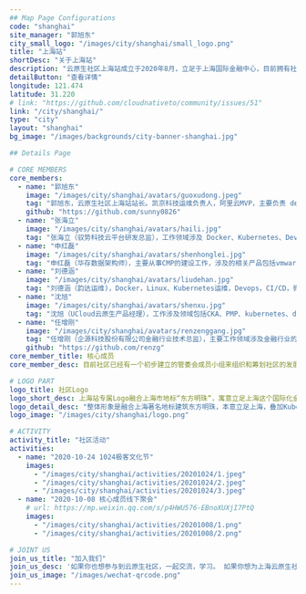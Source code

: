 ```yaml
---
## Map Page Configurations
code: "shanghai"
site_manager: "郭旭东"
city_small_logo: "/images/city/shanghai/small_logo.png"
title: "上海站"
shortDesc: "关于上海站"
description: "云原生社区上海站成立于2020年8月，立足于上海国际金融中心，目前拥有社区成员200多人。我们致力于汇聚上海优秀云原生人才，连接云原生开源社区与开发者，通过丰富多样化的社区交流与线下互动活动，促进云原生技术知识的分享、推广和实践！同时我们热烈欢迎上海云原生技术企业的加入，积极参与云原生社区的建设、知识分享等。"
detailButton: "查看详情"
longitude: 121.474
latitude: 31.220
# link: "https://github.com/cloudnativeto/community/issues/51"
link: "/city/shanghai/"
type: "city"
layout: "shanghai"
bg_image: "/images/backgrounds/city-banner-shanghai.jpg"

## Details Page

# CORE MEMBERS
core_members:
  - name: "郭旭东"
    image: "/images/city/shanghai/avatars/guoxudong.jpeg"
    tag: "郭旭东，云原生社区上海站站长。凯京科技运维负责人，阿里云MVP，主要负责 devops 及云原生领域建设，涉及各种云原生工具、Kubernetes、Istio、OAM 等，致力于提升研发及运维效率，优化交付的质量及体验。"
    github: "https://github.com/sunny0826"
  - name: "张海立"
    image: "/images/city/shanghai/avatars/haili.jpg"
    tag: "张海立（驭势科技云平台研发总监），工作领域涉及 Docker、Kubernetes、DevOps、Helm、kind、Ngnix 等，可以协助社区成员解决此领域涉及到的相关问题。"
  - name: "申红磊"
    image: "/images/city/shanghai/avatars/shenhonglei.jpg"
    tag: "申红磊（华存数据架构师），主要从事CMP的建设工作，涉及的相关产品包括vmware、openshift、k8s | prometheus、jmx、grafana | harbor、docker等。"
  - name: "刘德涵"
    image: "/images/city/shanghai/avatars/liudehan.jpg"
    tag: "刘德涵（韵达运维)，Docker，Linux、Kubernetes运维，Devops，CI/CD，微服务应用部署，链路监控、helm，基础架构设计，快速定位运维相关问题，多年的运维操作经验，协助社区成员解决相关问题。"
  - name: "沈旭"
    image: "/images/city/shanghai/avatars/shenxu.jpg"
    tag: "沈旭（UCloud云原生产品经理），工作涉及领域包括CKA、PMP、kubernetes、docker、云原生、serverless等；可以协助社区成员解决操作、原理、知识及布道相关问题。"
  - name: "任增刚"
    image: "/images/city/shanghai/avatars/renzenggang.jpg"
    tag: "任增刚（企源科技股份有限公司金融行业技术总监），主要工作领域涉及金融行业的云原生架构（Docker、Kubernets、PCF、OpenShift）、DevOPS、Jenkins（Pipeline）、微服务应用架构及部署实践、NPM等等。"
    github: "https://github.com/renzg"
core_member_title: 核心成员
core_member_desc: 目前社区已经有一个初步建立的管委会成员小组来组织和筹划社区的发展及相关社区活动。我们渴望有更多的核心成员加入，一起来努力把上海云原生社区发展壮大，为云原生的普及撒播知识的种子，促进云原生落地，开花，结果。

# LOGO PART
logo_title: 社区Logo
logo_short_desc: 上海站专属Logo融合上海市地标“东方明珠“，寓意立足上海这个国际化金融中心，以社区化的方式布道云原生。
logo_detail_desc: "整体形象是融合上海著名地标建筑东方明珠，本意立足上海，叠加Kubernets、云等元素，寓意发挥上海云原生社区优势普及云原生技术并形成云原生技术的知识“辐射” 。<br/> "
logo_image: "/images/city/shanghai/logo.png"

# ACTIVITY
activity_title: "社区活动"
activities:
  - name: "2020-10-24 1024极客文化节"
    images:
      - "/images/city/shanghai/activities/20201024/1.jpeg"
      - "/images/city/shanghai/activities/20201024/2.jpeg"
      - "/images/city/shanghai/activities/20201024/3.jpeg"
  - name: "2020-10-08 核心成员线下聚会"
    # url: https://mp.weixin.qq.com/s/p4HWU576-EBnoXUXjI7PtQ
    images:
      - "/images/city/shanghai/activities/20201008/1.png"
      - "/images/city/shanghai/activities/20201008/2.png"

# JOINT US
join_us_title: "加入我们"
join_us_desc: '如果你也想参与到云原生社区，一起交流，学习。 如果你想为上海云原生社区的强大贡献一份自己的力量，`请扫码关注左侧微信公众号`。 如需加入微信群，请搜索微信号: `gxd_weixin`, 并备注"云原生", 社区核心成员会将您加入群内。'
join_us_image: "/images/wechat-qrcode.png"
---
```

